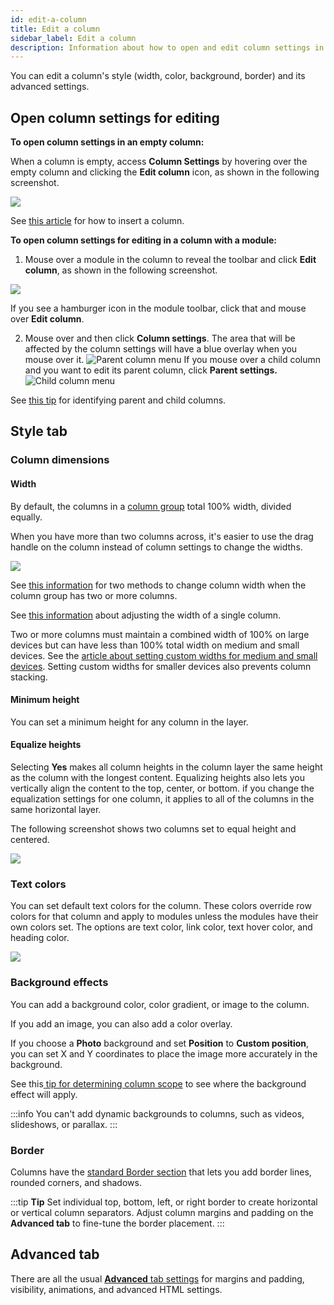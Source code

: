 ```yaml
---
id: edit-a-column
title: Edit a column
sidebar_label: Edit a column
description: Information about how to open and edit column settings in Beaver Builder.
---
```


You can edit a column's style (width, color, background, border) and its advanced settings.

## Open column settings for editing

**To open column settings in an empty column:**

When a column is empty, access **Column Settings** by hovering over the empty
column and clicking the **Edit column** icon, as shown in the following
screenshot.

![](/img/row-columns-edit-column-5.png)

See [this article](/beaver-builder/layouts/columns/insert-columns.md) for how to insert a column.

**To open column settings for editing in a column with a module:**

1. Mouse over a module in the column to reveal the toolbar and click **Edit column**, as shown in the following screenshot.

![](/img/row-columns-edit-column-6.png)

If you see a hamburger icon in the module toolbar, click that and mouse over **Edit column**.

2. Mouse over and then click **Column settings**.
   The area that will be affected by the column settings will have a blue overlay when you mouse over it.
   ![Parent column menu](/img/edit-column-parent-menu.png)
   If you mouse over a child column and you want to edit its parent column, click **Parent settings.**
   ![Child column menu](/img/tips-for-columns-nested-columns.png)

See [this tip](/beaver-builder/layouts/columns/tips-for-working-with-columns.md/#tip-3-figure-out-column-structure-for-existing-columns) for identifying parent and child columns.

## Style tab

### Column dimensions

#### Width

By default, the columns in a [column group](/beaver-builder/layouts/columns/column-layouts-overview.md) total 100% width, divided equally.

When you have more than two columns across, it's easier to use the drag handle on the column instead of column settings to change the widths.

![](/img/row-columns-edit-column-1.png)

See [this information](/beaver-builder/layouts/columns/resize-or-reset-column-width.md/#resize-column-width-in-multicolumn-groups) for two methods to change column width when the column group has two or more columns.

See [this information](/beaver-builder/layouts/columns/resize-or-reset-column-width.md/#resize-column-width-in-a-single-column-group) about adjusting the width of a single column.

Two or more columns must maintain a combined width of 100% on large devices but can have less than 100% total width on medium and small devices. See the [article about setting custom widths for medium and small devices](/beaver-builder/layouts/columns/stacking.md). Setting custom widths for smaller devices also prevents column stacking.

#### Minimum height

You can set a minimum height for any column in the layer.

#### Equalize heights

Selecting **Yes** makes all column heights in the column layer the same height as the column with the longest content. Equalizing heights also lets you vertically align the content to the top, center, or bottom. if you change the equalization settings for one column, it applies to all of the columns in the same horizontal layer.

The following screenshot shows two columns set to equal height and centered.

![](/img/row-columns-edit-column-2.png)

### Text colors

You can set default text colors for the column. These colors override row colors for that column and apply to modules unless the modules have their own colors set. The options are text color, link color, text hover color, and heading color.

![](/img/row-columns-edit-column-3.png)

### Background effects

You can add a background color, color gradient, or image to the column.

If you add an image, you can also add a color overlay.

If you choose a **Photo** background and set **Position** to **Custom position**, you can set X and Y coordinates to place the image more accurately in the background.

See this[ tip for determining column scope](/beaver-builder/layouts/columns/tips-for-working-with-columns.md#tip-3-figure-out-column-structure-for-existing-columns) to see where the background effect will apply.

:::info
You can't add dynamic backgrounds to columns, such as videos,
slideshows, or parallax.
:::

### Border

Columns have the [standard Border section](basics/border.md) that lets you add border lines, rounded corners, and shadows.

:::tip **Tip**
Set individual top, bottom, left, or right border to create horizontal or vertical column separators. Adjust column margins and padding on the **Advanced tab** to fine-tune the border placement.
:::

## Advanced tab

There are all the usual [**Advanced** tab settings](/beaver-builder/layouts/advanced-tab/index.md) for margins and padding, visibility, animations, and advanced HTML settings.
